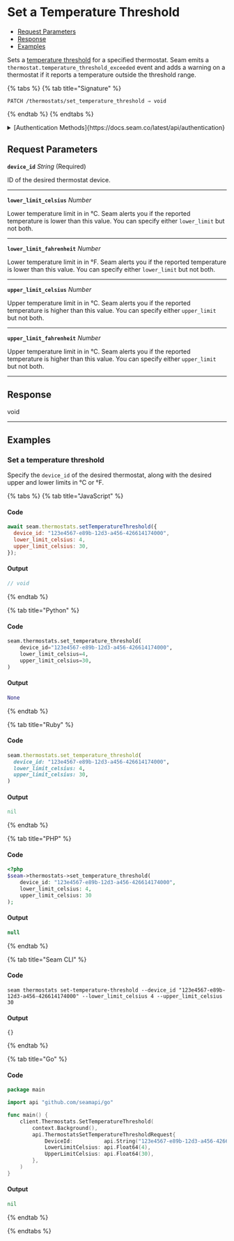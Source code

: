 # Set a Temperature Threshold

- [Request Parameters](./#request-parameters)
- [Response](./#response)
- [Examples](./#examples)

Sets a [temperature threshold](../../capability-guides/thermostats/setting-and-monitoring-temperature-thresholds.md) for a specified thermostat. Seam emits a `thermostat.temperature_threshold_exceeded` event and adds a warning on a thermostat if it reports a temperature outside the threshold range.

{% tabs %}
{% tab title="Signature" %}
```
PATCH /thermostats/set_temperature_threshold ⇒ void
```
{% endtab %}
{% endtabs %}

<details>

<summary>[Authentication Methods]{https://docs.seam.co/latest/api/authentication}</summary>

- API key
- Personal access token
  <br>Must also include the `seam-workspace` header in the request.
</details>

## Request Parameters

**`device_id`** *String* (Required)

ID of the desired thermostat device.

---

**`lower_limit_celsius`** *Number*

Lower temperature limit in in °C. Seam alerts you if the reported temperature is lower than this value. You can specify either `lower_limit` but not both.

---

**`lower_limit_fahrenheit`** *Number*

Lower temperature limit in in °F. Seam alerts you if the reported temperature is lower than this value. You can specify either `lower_limit` but not both.

---

**`upper_limit_celsius`** *Number*

Upper temperature limit in in °C. Seam alerts you if the reported temperature is higher than this value. You can specify either `upper_limit` but not both.

---

**`upper_limit_fahrenheit`** *Number*

Upper temperature limit in in °C. Seam alerts you if the reported temperature is higher than this value. You can specify either `upper_limit` but not both.

---


## Response

void

---

## Examples
  
### Set a temperature threshold

Specify the `device_id` of the desired thermostat, along with the desired upper and lower limits in °C or °F.

{% tabs %}
{% tab title="JavaScript" %}
#### Code

```javascript
await seam.thermostats.setTemperatureThreshold({
  device_id: "123e4567-e89b-12d3-a456-426614174000",
  lower_limit_celsius: 4,
  upper_limit_celsius: 30,
});
```

#### Output

```javascript
// void
```
{% endtab %}

{% tab title="Python" %}
#### Code

```python
seam.thermostats.set_temperature_threshold(
    device_id="123e4567-e89b-12d3-a456-426614174000",
    lower_limit_celsius=4,
    upper_limit_celsius=30,
)
```

#### Output

```python
None
```
{% endtab %}

{% tab title="Ruby" %}
#### Code

```ruby
seam.thermostats.set_temperature_threshold(
  device_id: "123e4567-e89b-12d3-a456-426614174000",
  lower_limit_celsius: 4,
  upper_limit_celsius: 30,
)
```

#### Output

```ruby
nil
```
{% endtab %}

{% tab title="PHP" %}
#### Code

```php
<?php
$seam->thermostats->set_temperature_threshold(
    device_id: "123e4567-e89b-12d3-a456-426614174000",
    lower_limit_celsius: 4,
    upper_limit_celsius: 30
);
```

#### Output

```php
null
```
{% endtab %}

{% tab title="Seam CLI" %}
#### Code

```seam_cli
seam thermostats set-temperature-threshold --device_id "123e4567-e89b-12d3-a456-426614174000" --lower_limit_celsius 4 --upper_limit_celsius 30
```

#### Output

```seam_cli
{}
```
{% endtab %}

{% tab title="Go" %}
#### Code

```go
package main

import api "github.com/seamapi/go"

func main() {
	client.Thermostats.SetTemperatureThreshold(
		context.Background(),
		api.ThermostatsSetTemperatureThresholdRequest{
			DeviceId:          api.String("123e4567-e89b-12d3-a456-426614174000"),
			LowerLimitCelsius: api.Float64(4),
			UpperLimitCelsius: api.Float64(30),
		},
	)
}
```

#### Output

```go
nil
```
{% endtab %}

{% endtabs %}


